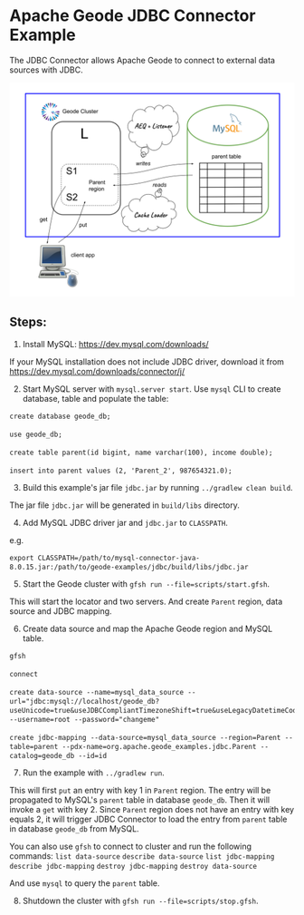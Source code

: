 <!--
Licensed to the Apache Software Foundation (ASF) under one or more
contributor license agreements.  See the NOTICE file distributed with
this work for additional information regarding copyright ownership.
The ASF licenses this file to You under the Apache License, Version 2.0
(the "License"); you may not use this file except in compliance with
the License.  You may obtain a copy of the License at

     http://www.apache.org/licenses/LICENSE-2.0

Unless required by applicable law or agreed to in writing, software
distributed under the License is distributed on an "AS IS" BASIS,
WITHOUT WARRANTIES OR CONDITIONS OF ANY KIND, either express or implied.
See the License for the specific language governing permissions and
limitations under the License.
-->

# Apache Geode JDBC Connector Example

The JDBC Connector allows Apache Geode to connect to external data sources with JDBC.

![Apache Geode JDBC Connector](connector.svg)

## Steps:

1. Install MySQL: https://dev.mysql.com/downloads/

If your MySQL installation does not include JDBC driver, 
download it from https://dev.mysql.com/downloads/connector/j/

2. Start MySQL server with `mysql.server start`. 
Use `mysql` CLI to create database, table and populate the table:

```
create database geode_db;

use geode_db;

create table parent(id bigint, name varchar(100), income double);

insert into parent values (2, 'Parent_2', 987654321.0);
```

3. Build this example's jar file `jdbc.jar` by running `../gradlew clean build`.

The jar file `jdbc.jar` will be generated in `build/libs` directory.

4. Add MySQL JDBC driver jar and `jdbc.jar` to `CLASSPATH`.

e.g. 
```
export CLASSPATH=/path/to/mysql-connector-java-8.0.15.jar:/path/to/geode-examples/jdbc/build/libs/jdbc.jar
```

5. Start the Geode cluster with `gfsh run --file=scripts/start.gfsh`.

This will start the locator and two servers. And create `Parent` region, data source and JDBC mapping.

6. Create data source and map the Apache Geode region and MySQL table.

```
gfsh

connect

create data-source --name=mysql_data_source --url="jdbc:mysql://localhost/geode_db?useUnicode=true&useJDBCCompliantTimezoneShift=true&useLegacyDatetimeCode=false&serverTimezone=UTC" --username=root --password="changeme"

create jdbc-mapping --data-source=mysql_data_source --region=Parent --table=parent --pdx-name=org.apache.geode_examples.jdbc.Parent --catalog=geode_db --id=id

```

7. Run the example with `../gradlew run`.

This will first `put` an entry with key 1 in `Parent` region. 
The entry will be propagated to MySQL's `parent` table in database `geode_db`.
Then it will invoke a `get` with key 2. Since `Parent` region does not have an entry with key equals 2, 
it will trigger JDBC Connector to load the entry from `parent` table in database `geode_db` from MySQL.
 
You can also use `gfsh` to connect to cluster and run the following commands:
`list data-source`
`describe data-source`
`list jdbc-mapping`
`describe jdbc-mapping`
`destroy jdbc-mapping`
`destroy data-source`

And use `mysql` to query the `parent` table.

8. Shutdown the cluster with `gfsh run --file=scripts/stop.gfsh`.